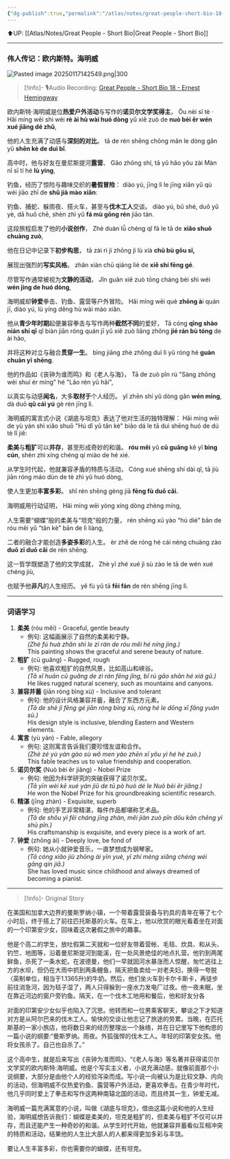 ```yaml
---
{"dg-publish":true,"permalink":"/atlas/notes/great-people-short-bio-18-ernest-hemingway/","noteIcon":""}
---
```


⬆️UP: [[Atlas/Notes/Great People - Short Bio\|Great People - Short Bio]]


---
### 伟人传记：欧内斯特。海明威

![Pasted image 20250117142549.png|300](/img/user/Atlas/Utilities/Images/Pasted%20image%2020250117142549.png)

> [!info]- 🎙️Audio Recording: [Great People - Short Bio 18 - Ernest Hemingway]()


欧内斯特·海明威是位**热爱户外活动**与写作的**诺贝尔文学奖得主**，
Ōu nèi sī tè · Hǎi míng wēi shì wèi **rè ài hù wài huó dòng** yǔ xiě zuò de **nuò bèi ěr wén xué jiǎng dé zhǔ**, 

他的人生充满了动感与**深刻的对比**。
tā de rén shēng chōng mǎn le dòng gǎn yǔ **shēn kè de duì bǐ**. 

高中时，他与好友在曼尼斯提河**露营**、
Gāo zhōng shí, tā yǔ hǎo yǒu zài Màn nī sī tí hé **lù yíng**, 

钓鱼，经历了惊险与趣味交织的**暑假冒险**：
diào yú, jīng lì le jīng xiǎn yǔ qù wèi jiāo zhī de **shǔ jià mào xiǎn**: 

钓鱼、捕蛇、躲雨夜、搭火车，甚至与**伐木工人**交谈。
diào yú, bǔ shé, duǒ yǔ yè, dā huǒ chē, shèn zhì yǔ **fá mù gōng rén** jiāo tán. 

这段旅程启发了他的**小说创作**，
Zhè duàn lǚ chéng qǐ fā le tā de **xiǎo shuō chuàng zuò**, 

他在日记中记录下**初步构思**，
tā zài rì jì zhōng jì lù xià **chū bù gōu sī,** 

展现出强烈的**写实风格**。
zhǎn xiàn chū qiáng liè de **xiě shí fēng gé**.

尽管写作通常被视为**文静的活动**，
Jǐn guǎn xiě zuò tōng cháng bèi shì wéi **wén jìng de huó dòng**, 

海明威却**钟爱**拳击、钓鱼、露营等户外冒险。
Hǎi míng wēi què **zhōng à**i quán jī, diào yú, lù yíng děng hù wài mào xiǎn.

他从**青少年时期**起便兼容拳击与写作两种**截然不同**的爱好，
Tā cóng **qīng shào nián shí qī** qǐ biàn jiān róng quán jī yǔ xiě zuò liǎng zhǒng **jié rán bù tóng** de ài hǎo, 

并将这种对立与融合**贯穿一生**。
bìng jiāng zhè zhǒng duì lì yǔ róng hé **guàn chuān yī shēng**. 

他的作品如《丧钟为谁而鸣》和《老人与海》，
Tā de zuò pǐn rú "Sàng zhōng wèi shuí ér míng" hé "Lǎo rén yǔ hǎi", 

以真实与动感**闻名**，大多**取材于**个人经历。
yǐ zhēn shí yǔ dòng gǎn **wén míng**, dà duō **qǔ cái yú** gè rén jīng lì.


海明威的寓言式小说《湖底与坦克》表达了他对生活的独特理解：
Hǎi míng wēi de yù yán shì xiǎo shuō "Hú dǐ yǔ tǎn kè" biǎo dá le tā duì shēng huó de dú tè lǐ jiě: 

**柔美**与**粗犷**可以**并存**，甚至形成奇妙的和谐。
**róu měi** yǔ **cū guǎng** kě yǐ **bìng cún**, shèn zhì xíng chéng qí miào de hé xié. 

从学生时代起，他就兼容矛盾的特质与活动，
Cóng xué shēng shí dài qǐ, tā jiù jiān róng máo dùn de tè zhì yǔ huó dòng, 

使人生更加**丰富多彩**。
shǐ rén shēng gèng jiā **fēng fù duō cǎi.**

海明威用行动证明，
Hǎi míng wēi yòng xíng dòng zhèng míng, 

人生需要“蝴蝶”般的柔美与“坦克”般的力量，
rén shēng xū yào “hú dié” bān de róu měi yǔ “tǎn kè” bān de lì liàng, 

二者的融合才能创造**多姿多彩**的人生。
èr zhě de róng hé cái néng chuàng zào **duō zī duō cǎi** de rén shēng. 

这一哲学既塑造了他的文学成就，
Zhè yī zhé xué jì sù zào le tā de wén xué chéng jiù, 

也赋予他**非凡**的人生经历。
yě fù yǔ tā **fēi fán** de rén shēng jīng lì.


---

### 词语学习

1. **柔美** (róu měi) - Graceful, gentle beauty
    - 例句: 这幅画展示了自然的柔美和宁静。  
        _(Zhè fú huà zhǎn shì le zì rán de róu měi hé níng jìng.)_  
        This painting shows the graceful and serene beauty of nature.
2. **粗犷** (cū guǎng) - Rugged, rough
    - 例句: 他喜欢粗犷的自然风景，比如高山和峡谷。  
        _(Tā xǐ huān cū guǎng de zì rán fēng jǐng, bǐ rú gāo shān hé xiá gǔ.)_  
        He likes rugged natural scenery, such as mountains and canyons.
3. **兼容并蓄** (jiān róng bìng xù) - Inclusive and tolerant
    - 例句: 他的设计风格兼容并蓄，融合了东西方元素。  
        _(Tā de shè jì fēng gé jiān róng bìng xù, róng hé le dōng xī fāng yuán sù.)_  
        His design style is inclusive, blending Eastern and Western elements.
4. **寓言** (yù yán) - Fable, allegory
    - 例句: 这则寓言告诉我们要珍惜友谊和合作。  
        _(Zhè zé yù yán gào sù wǒ men yào zhēn xī yǒu yì hé hé zuò.)_  
        This fable teaches us to value friendship and cooperation.
5. **诺贝尔奖** (Nuò bèi ěr jiǎng) - Nobel Prize
    - 例句: 他因为科学研究的突破获得了诺贝尔奖。  
        _(Tā yīn wèi kē xué yán jiū de tū pò huò dé le Nuò bèi ěr jiǎng.)_  
        He won the Nobel Prize for his groundbreaking scientific research.
6. **精湛** (jīng zhàn) - Exquisite, superb
    - 例句: 他的手艺非常精湛，每件作品都堪称艺术品。  
        _(Tā de shǒu yì fēi cháng jīng zhàn, měi jiàn zuò pǐn dōu kān chēng yì shù pǐn.)_  
        His craftsmanship is exquisite, and every piece is a work of art.
7. **钟爱** (zhōng ài) - Deeply love, be fond of
    - 例句: 她从小就钟爱音乐，一直梦想成为钢琴家。  
        _(Tā cóng xiǎo jiù zhōng ài yīn yuè, yī zhí mèng xiǎng chéng wéi gāng qín jiā.)_  
        She has loved music since childhood and always dreamed of becoming a pianist.

---
> [!info]- Original Story
> 

在美国和加拿大边界的曼斯罗纳小镇，一个带着露营装备与钓具的青年在等了七个小时后，终于搭上了前往匹托斯基的火车。在车上，他以欣赏的眼光看着坐在对面的一个印第安少女，回味着这次暑假之旅中的趣事。

他是个高二的学生，放吐假第二天就和一位好友带着营帐、毛毯、炊具、和从头、钓竺、地图等，沿着曼尼斯提河到能溪，在一处风景绝佳的地点扎营。他钓到两尾鲜鱼，杀死了一条水蛇。在波德曼，他们一早就因河水暴涨而人惊醒，匆忙逃往上方的水坝，但仍在大雨中抓到两条鲤鱼，隔天把鱼卖给一对老夫妇，换得一夸脱〈英制单位，相当于1.1365升)的牛奶。然后，他们坐火车到卡尔卡斯卡，再徒步前往消急河，因为毯子湿了，两人只得躲到一座水力发电厂过夜。他一夜未眠，坐在靠近河边的窗户旁钓鱼。隔天，在一个伐木工地用和餐后，他和好友分各

对面的印第安少女似乎也陷入了沉思。他转而和一位男乘客聊天，攀谈之下才知道对方是从阿尔巴来的伐木工人。愉快的交谈让他志记了旅途的劳累。当晚，在匹托斯基的一家小旅店，他将数日来的经历整理出一个脉络，并在日记里写下他构思的一篇小说的纲要:“曼斯罗纳。雨夜。外狐强悍的伐木工人。年轻的印第安女孩。他将女孩杀了。自己也自杀了。”

这个高中生，就是后来写出《丧钟为准而鸣》、“《老人与海》等名著并获得诺贝尔文学奖的欧内斯特:海明威。他是个写实主义者，小说充满动感，就像前面那个小说纲要，大部分是由他个人的经验泻染而成。写小说一向被认为是比较文静、内向的活动，但海明威不仅热爱钓鱼、露营等户外活动，更喜欢拳击。在青少年时代，他几乎同时爱上了拳击和写作这两种南辕北国的活动，而且终其一生，钟爱无减。

海明威一篇充满寓意的小说，叫做《湖底与坦克》，借由这篇小说和他的人生经验，海明威想告诉我们：蝴蝶是柔美的，坦克是粗犷的，但柔美与粗犷不仅可以并存，而且还能产生一种奇妙的和谐。从学生时代开始，他就兼容并蓄看似互相冲突的特质和活动，结果他的人生比大部人的人都来得更加多彩与丰饶。

要让人生丰富多彩，你也需要你的蝴蝶，还有坦克。